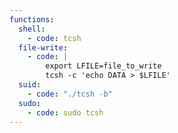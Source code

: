 ```yaml
---
functions:
  shell:
    - code: tcsh
  file-write:
    - code: |
        export LFILE=file_to_write
        tcsh -c 'echo DATA > $LFILE'
  suid:
    - code: "./tcsh -b"
  sudo:
    - code: sudo tcsh
---
```


